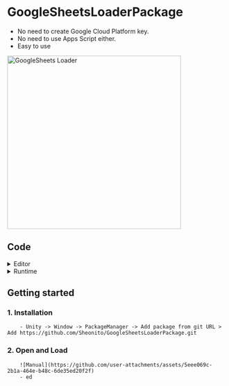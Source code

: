 # GoogleSheetsLoaderPackage
- No need to create Google Cloud Platform key.
- No need to use Apps Script either.
- Easy to use <br>
<img src=https://github.com/user-attachments/assets/7ca07883-3f30-4a38-80eb-902d4776429d alt="GoogleSheets Loader" width="400"/> 

## Code
<details>
  <summary>Editor</summary>

  - [GoogleSheetEditor](Scripts/GoogleSheetEditor.cs) - Main <br><br>
  - [GoogleSheetDataContainer](Scripts/GoogleSheetDataContainer.cs) <br><br>
  - [GoogleSheetResponse](Scripts/GoogleSheetResponse.cs) <br><br>
  - [GoogleSheetDefine](Scripts/GoogleSheetDefine.cs)

</details>

<details>
  <summary>Runtime</summary>

  - [GoogleSheetLoader](Scripts/Scripts/GoogleSheetLoader.cs) - Json convert and save to unity



</details>

## Getting started
  ### 1. Installation <br>
        - Unity -> Window -> PackageManager -> Add package from git URL > Add https://github.com/Sheonito/GoogleSheetsLoaderPackage.git
  ### 2. Open and Load
        ![Manual](https://github.com/user-attachments/assets/5eee069c-2b1a-464e-b48c-6de35ed20f2f)
        - ed
